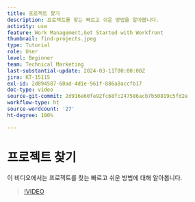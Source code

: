 ```yaml
---
title: 프로젝트 찾기
description: 프로젝트를 찾는 빠르고 쉬운 방법을 알아봅니다.
activity: use
feature: Work Management,Get Started with Workfront
thumbnail: find-projects.jpeg
type: Tutorial
role: User
level: Beginner
team: Technical Marketing
last-substantial-update: 2024-03-11T00:00:00Z
jira: KT-15115
exl-id: 2d894587-60ad-4d1e-961f-886a8accfb17
doc-type: video
source-git-commit: 2d916e60fe92fc68fc247586acb7b50819c5fd2e
workflow-type: ht
source-wordcount: '27'
ht-degree: 100%

---
```


# 프로젝트 찾기

이 비디오에서는 프로젝트를 찾는 빠르고 쉬운 방법에 대해 알아봅니다.

>[!VIDEO](https://video.tv.adobe.com/v/3427788/?quality=12&learn=on)

